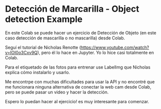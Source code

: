 # Detección de Marcarilla - Object detection Example
En este Colab se puede hacer un ejercicio de Detección de Objeto (en este caso detección de mascarilla o no mascarilla) desde Colab.

Seguí el tutorial de Nicholas Renotte (https://www.youtube.com/watch?v=IOI0o3Cxv9Q), pero él lo hace en Jupyter. Yo lo hice casi totalmente en Colab.

Para el etiquetado de las fotos para entrenar use LabelImg que Nicholas explica cómo instalarlo y usarlo.

Me encontrpe con muchas dificultades para usar la API y no encontré que me funcionara ninguna alternativa de conectar la web cam desde Colab, pero se puede pasar un video y hacer la detección.

Espero lo puedan hacer al ejercicio! es muy interesante para comenzar.
